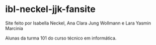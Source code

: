 # ibl-neckel-jjk-fansite
 Site feito por Isabella Neckel, Ana Clara Jung Wollmann e Lara Yasmin Marcinia
 
 Alunas da turma 101 do curso técnico em informática.
